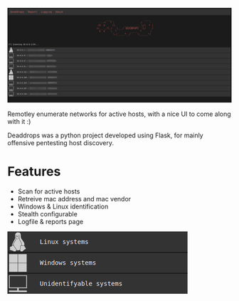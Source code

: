 ![sample](https://github.com/Xeonrx/deaddrops/blob/main/img/sample.png)

Remotley enumerate networks for active hosts, with a nice UI to come along with it :)

Deaddrops was a python project developed using Flask, for mainly offensive pentesting host discovery.

# Features
- Scan for active hosts
- Retreive mac address and mac vendor
- Windows & Linux identification
- Stealth configurable
- Logfile & reports page

![osinfo](https://github.com/Xeonrx/deaddrops/blob/main/img/OSinfo.png)
